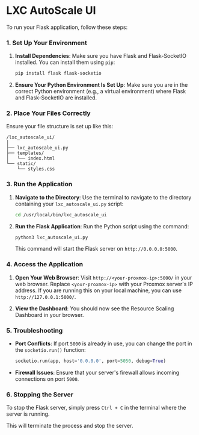 # LXC AutoScale UI 

To run your Flask application, follow these steps:

### 1. Set Up Your Environment

1. **Install Dependencies**:
   Make sure you have Flask and Flask-SocketIO installed. You can install them using `pip`:
   ```bash
   pip install flask flask-socketio
   ```

2. **Ensure Your Python Environment Is Set Up**:
   Make sure you are in the correct Python environment (e.g., a virtual environment) where Flask and Flask-SocketIO are installed.

### 2. Place Your Files Correctly

Ensure your file structure is set up like this:

```plaintext
/lxc_autoscale_ui/
│
├── lxc_autoscale_ui.py
├── templates/
│   └── index.html
└── static/
    └── styles.css
```

### 3. Run the Application

1. **Navigate to the Directory**:
   Use the terminal to navigate to the directory containing your `lxc_autoscale_ui.py` script:
   ```bash
   cd /usr/local/bin/lxc_autoscale_ui
   ```

2. **Run the Flask Application**:
   Run the Python script using the command:
   ```bash
   python3 lxc_autoscale_ui.py
   ```
   This command will start the Flask server on `http://0.0.0.0:5000`.

### 4. Access the Application

1. **Open Your Web Browser**:
   Visit `http://<your-proxmox-ip>:5000/` in your web browser. Replace `<your-proxmox-ip>` with your Proxmox server's IP address. If you are running this on your local machine, you can use `http://127.0.0.1:5000/`.

2. **View the Dashboard**:
   You should now see the Resource Scaling Dashboard in your browser.

### 5. Troubleshooting

- **Port Conflicts**: If port `5000` is already in use, you can change the port in the `socketio.run()` function:
  ```python
  socketio.run(app, host='0.0.0.0', port=5050, debug=True)
  ```

- **Firewall Issues**: Ensure that your server's firewall allows incoming connections on port `5000`.

### 6. Stopping the Server

To stop the Flask server, simply press `Ctrl + C` in the terminal where the server is running.

This will terminate the process and stop the server.
